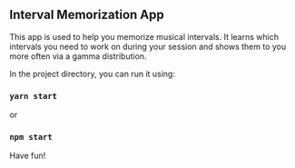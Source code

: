 ## Interval Memorization App

This app is used to help you memorize musical intervals. It learns which intervals you need to work on during your session and shows them to you more often via a gamma distribution.

In the project directory, you can run it using:

### `yarn start`

or

### `npm start`

Have fun!

